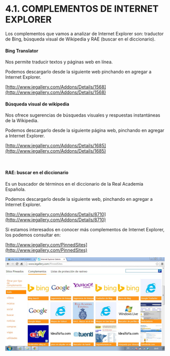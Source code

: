 
# 4.1. COMPLEMENTOS DE INTERNET EXPLORER

Los complementos que vamos a analizar de Internet Explorer son: traductor de Bing, búsqueda visual de Wikipedia y RAE (buscar en el diccionario).

#### Bing Translator

Nos permite traducir textos y páginas web en línea. 

Podemos descargarlo desde la siguiente web pinchando en agregar a Internet Explorer.

[http://www.iegallery.com/Addons/Details/1568](http://www.iegallery.com/Addons/Details/1568)


#### Búsqueda visual de wikipedia

Nos ofrece sugerencias de búsquedas visuales y respuestas instantáneas de la Wikipedia.

Podemos descargarlo desde la siguiente página web, pinchando en agregar a Internet Explorer.

[http://www.iegallery.com/Addons/Details/1685](http://www.iegallery.com/Addons/Details/1685)

 
#### RAE: buscar en el diccionario

Es un buscador de términos en el diccionario de la Real Academia Española. 

Podemos descargarlo desde la siguiente web, pinchando en agregar a Internet Explorer.

[http://www.iegallery.com/Addons/Details/8710](http://www.iegallery.com/Addons/Details/8710)

Si estamos interesados en conocer más complementos de Internet Explorer, los podemos consultar en:

[http://www.iegallery.com/PinnedSites](http://www.iegallery.com/PinnedSites)


![2.55. Complementos Internet Explorer. Captura de pantalla.](img/complementos_explorer.jpg)

 


